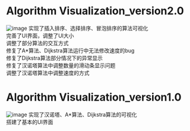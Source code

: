 # Algorithm Visualization_version2.0
![image](https://user-images.githubusercontent.com/65803404/165953100-8c2b2ef7-6823-4696-90b0-371c4368d25c.png)
实现了插入排序、选择排序、冒泡排序的算法可视化<br>
完善了UI界面，调整了UI大小<br>
调整了部分算法的交互方式<br>
修复了A*算法、Dijkstra算法运行中无法修改速度的bug<br>
修复了Dijkstra算法部分情况下的异常显示<br>
修复了汉诺塔算法中调整数量的滑动条显示问题<br>
调整了汉诺塔算法中调整速度的方式<br>

# Algorithm Visualization_version1.0
 
![image](https://user-images.githubusercontent.com/65803404/162601514-b5b387ee-1abe-4289-b7a3-b4287c31946e.png)
实现了汉诺塔、A*算法、Dijkstra算法的可视化<br>
搭建了基本的UI界面<br>
